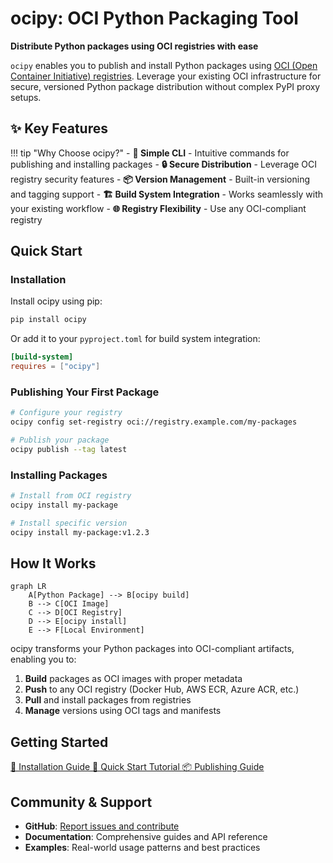 # ocipy: OCI Python Packaging Tool

**Distribute Python packages using OCI registries with ease**

`ocipy` enables you to publish and install Python packages using [OCI (Open Container Initiative) registries](https://opencontainers.org/). Leverage your existing OCI infrastructure for secure, versioned Python package distribution without complex PyPI proxy setups.

## ✨ Key Features

!!! tip "Why Choose ocipy?"
    - **🚀 Simple CLI** - Intuitive commands for publishing and installing packages
    - **🔒 Secure Distribution** - Leverage OCI registry security features
    - **📦 Version Management** - Built-in versioning and tagging support
    - **🏗️ Build System Integration** - Works seamlessly with your existing workflow
    - **🌐 Registry Flexibility** - Use any OCI-compliant registry

## Quick Start

### Installation

Install ocipy using pip:

```bash
pip install ocipy
```

Or add it to your `pyproject.toml` for build system integration:

```toml
[build-system]
requires = ["ocipy"]
```

### Publishing Your First Package

```bash
# Configure your registry
ocipy config set-registry oci://registry.example.com/my-packages

# Publish your package
ocipy publish --tag latest
```

### Installing Packages

```bash
# Install from OCI registry
ocipy install my-package

# Install specific version
ocipy install my-package:v1.2.3
```

## How It Works

```mermaid
graph LR
    A[Python Package] --> B[ocipy build]
    B --> C[OCI Image]
    C --> D[OCI Registry]
    D --> E[ocipy install]
    E --> F[Local Environment]
```

ocipy transforms your Python packages into OCI-compliant artifacts, enabling you to:

1. **Build** packages as OCI images with proper metadata
2. **Push** to any OCI registry (Docker Hub, AWS ECR, Azure ACR, etc.)
3. **Pull** and install packages from registries
4. **Manage** versions using OCI tags and manifests

## Getting Started

<div class="md-typeset">
  <div class="md-button-group">
    <a href="getting-started/installation/" class="md-button md-button--primary">
      🚀 Installation Guide
    </a>
    <a href="getting-started/quickstart/" class="md-button">
      📖 Quick Start Tutorial
    </a>
    <a href="user-guide/publishing/" class="md-button">
      📦 Publishing Guide
    </a>
  </div>
</div>

## Community & Support

- **GitHub**: [Report issues and contribute](https://github.com/beckadd/ocipy)
- **Documentation**: Comprehensive guides and API reference
- **Examples**: Real-world usage patterns and best practices
